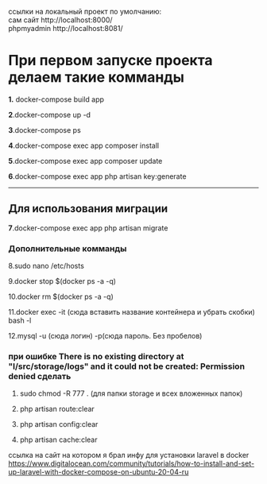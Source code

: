 ссылки на локальный проект по умолчанию:<br>
сам сайт http://localhost:8000/ <br>
phpmyadmin http://localhost:8081/
<h1>При первом запуске проекта делаем такие комманды</h1>
<p><b>1.</b> docker-compose build app</p>
<p><b>2</b>.docker-compose up -d</p>
<p><b>3</b>.docker-compose ps</p>
<p><b>4</b>.docker-compose exec app composer install
<p><b>5</b>.docker-compose exec app composer update
<p><b>6</b>.docker-compose exec app php artisan key:generate
<hr>
<h2>Для использования миграции</h2>
<p><b>7</b>.docker-compose exec app php artisan migrate</p>
<h3>Дополнительные комманды</h3>
<p>8.sudo nano /etc/hosts</p>
<p>9.docker stop $(docker ps -a -q)</p>
<p>10.docker rm $(docker ps -a -q)</p>
<p>11.docker exec -it (сюда вставить название контейнера и убрать скобки) bash -l</p>
<p>12.mysql -u (сюда логин) -p(сюда пароль. Без пробелов)</p>
<h3>при ошибке There is no existing directory at "l/src/storage/logs" and it could not be created: Permission denied сделать</h3>


1. sudo chmod -R 777 . (для папки storage и всех вложенных папок)

2. php artisan route:clear

3. php artisan config:clear

4. php artisan cache:clear

ссылка на сайт на котором я брал инфу для установки laravel в docker
https://www.digitalocean.com/community/tutorials/how-to-install-and-set-up-laravel-with-docker-compose-on-ubuntu-20-04-ru
